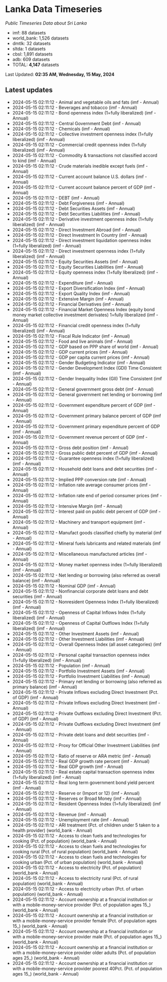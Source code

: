 # Lanka Data Timeseries
*Public Timeseries Data about Sri Lanka*

* imf: 88 datasets
* world_bank: 1,526 datasets
* dmtlk: 32 datasets
* sltda: 1 datasets
* cbsl: 1,891 datasets
* adb: 609 datasets
* TOTAL: **4,147** datasets

Last Updated: **02:35 AM, Wednesday, 15 May, 2024**

## Latest updates

* 2024-05-15 02:11:12 - Animal and vegetable oils and fats (imf - Annual)
* 2024-05-15 02:11:12 - Beverages and tobacco (imf - Annual)
* 2024-05-15 02:11:12 - Bond openness index (1=fully liberalized) (imf - Annual)
* 2024-05-15 02:11:12 - Central Government Debt (imf - Annual)
* 2024-05-15 02:11:12 - Chemicals (imf - Annual)
* 2024-05-15 02:11:12 - Collective investment openness index (1=fully liberalized) (imf - Annual)
* 2024-05-15 02:11:12 - Commercial credit openness index (1=fully liberalized) (imf - Annual)
* 2024-05-15 02:11:12 - Commodity & transactions not classified accord to kind (imf - Annual)
* 2024-05-15 02:11:12 - Crude materials inedible except fuels (imf - Annual)
* 2024-05-15 02:11:12 - Current account balance U.S. dollars (imf - Annual)
* 2024-05-15 02:11:12 - Current account balance percent of GDP (imf - Annual)
* 2024-05-15 02:11:12 - DEBT (imf - Annual)
* 2024-05-15 02:11:12 - Debt Forgiveness (imf - Annual)
* 2024-05-15 02:11:12 - Debt Securities Assets (imf - Annual)
* 2024-05-15 02:11:12 - Debt Securities Liabilities (imf - Annual)
* 2024-05-15 02:11:12 - Derivative investment openness index (1=fully liberalized) (imf - Annual)
* 2024-05-15 02:11:12 - Direct Investment Abroad (imf - Annual)
* 2024-05-15 02:11:12 - Direct Investment In Country (imf - Annual)
* 2024-05-15 02:11:12 - Direct investment liquidation openness index (1=fully liberalized) (imf - Annual)
* 2024-05-15 02:11:12 - Direct investment openness index (1=fully liberalized) (imf - Annual)
* 2024-05-15 02:11:12 - Equity Securities Assets (imf - Annual)
* 2024-05-15 02:11:12 - Equity Securities Liabilities (imf - Annual)
* 2024-05-15 02:11:12 - Equity openness index (1=fully liberalized) (imf - Annual)
* 2024-05-15 02:11:12 - Expenditure (imf - Annual)
* 2024-05-15 02:11:12 - Export Diversification Index (imf - Annual)
* 2024-05-15 02:11:12 - Export Quality Index (imf - Annual)
* 2024-05-15 02:11:12 - Extensive Margin (imf - Annual)
* 2024-05-15 02:11:12 - Financial Derivatives (imf - Annual)
* 2024-05-15 02:11:12 - Financial Market Openness Index (equity bond money market collective investment derivates) 1=fully liberalized (imf - Annual)
* 2024-05-15 02:11:12 - Financial credit openness index (1=fully liberalized) (imf - Annual)
* 2024-05-15 02:11:12 - Fiscal Rule Indicator (imf - Annual)
* 2024-05-15 02:11:12 - Food and live animals (imf - Annual)
* 2024-05-15 02:11:12 - GDP based on PPP share of world (imf - Annual)
* 2024-05-15 02:11:12 - GDP current prices (imf - Annual)
* 2024-05-15 02:11:12 - GDP per capita current prices (imf - Annual)
* 2024-05-15 02:11:12 - Gender Budgeting Indicator (imf - Annual)
* 2024-05-15 02:11:12 - Gender Development Index (GDI) Time Consistent (imf - Annual)
* 2024-05-15 02:11:12 - Gender Inequality Index (GII) Time Consistent (imf - Annual)
* 2024-05-15 02:11:12 - General government gross debt (imf - Annual)
* 2024-05-15 02:11:12 - General government net lending or borrowing (imf - Annual)
* 2024-05-15 02:11:12 - Government expenditure percent of GDP (imf - Annual)
* 2024-05-15 02:11:12 - Government primary balance percent of GDP (imf - Annual)
* 2024-05-15 02:11:12 - Government primary expenditure percent of GDP (imf - Annual)
* 2024-05-15 02:11:12 - Government revenue percent of GDP (imf - Annual)
* 2024-05-15 02:11:12 - Gross debt position (imf - Annual)
* 2024-05-15 02:11:12 - Gross public debt percent of GDP (imf - Annual)
* 2024-05-15 02:11:12 - Guarantee openness index (1=fully liberalized) (imf - Annual)
* 2024-05-15 02:11:12 - Household debt loans and debt securities (imf - Annual)
* 2024-05-15 02:11:12 - Implied PPP conversion rate (imf - Annual)
* 2024-05-15 02:11:12 - Inflation rate average consumer prices (imf - Annual)
* 2024-05-15 02:11:12 - Inflation rate end of period consumer prices (imf - Annual)
* 2024-05-15 02:11:12 - Intensive Margin (imf - Annual)
* 2024-05-15 02:11:12 - Interest paid on public debt percent of GDP (imf - Annual)
* 2024-05-15 02:11:12 - Machinery and transport equipment (imf - Annual)
* 2024-05-15 02:11:12 - Manufact goods classified chiefly by material (imf - Annual)
* 2024-05-15 02:11:12 - Mineral fuels lubricants and related materials (imf - Annual)
* 2024-05-15 02:11:12 - Miscellaneous manufactured articles (imf - Annual)
* 2024-05-15 02:11:12 - Money market openness index (1=fully liberalized) (imf - Annual)
* 2024-05-15 02:11:12 - Net lending or borrowing (also referred as overall balance) (imf - Annual)
* 2024-05-15 02:11:12 - Nominal GDP (imf - Annual)
* 2024-05-15 02:11:12 - Nonfinancial corporate debt loans and debt securities (imf - Annual)
* 2024-05-15 02:11:12 - Nonresident Openness Index (1=fully liberalized) (imf - Annual)
* 2024-05-15 02:11:12 - Openness of Capital Inflows Index (1=fully liberalized) (imf - Annual)
* 2024-05-15 02:11:12 - Openness of Capital Outflows Index (1=fully liberalized) (imf - Annual)
* 2024-05-15 02:11:12 - Other Investment Assets (imf - Annual)
* 2024-05-15 02:11:12 - Other Investment Liabilities (imf - Annual)
* 2024-05-15 02:11:12 - Overall Openness Index (all asset categories) (imf - Annual)
* 2024-05-15 02:11:12 - Personal capital transaction openness index (1=fully liberalized) (imf - Annual)
* 2024-05-15 02:11:12 - Population (imf - Annual)
* 2024-05-15 02:11:12 - Portfolio Investment Assets (imf - Annual)
* 2024-05-15 02:11:12 - Portfolio Investment Liabilities (imf - Annual)
* 2024-05-15 02:11:12 - Primary net lending or borrowing (also referred as primary balance) (imf - Annual)
* 2024-05-15 02:11:12 - Private Inflows excluding Direct Investment (Pct. of GDP) (imf - Annual)
* 2024-05-15 02:11:12 - Private Inflows excluding Direct Investment (imf - Annual)
* 2024-05-15 02:11:12 - Private Outflows excluding Direct Investment (Pct. of GDP) (imf - Annual)
* 2024-05-15 02:11:12 - Private Outflows excluding Direct Investment (imf - Annual)
* 2024-05-15 02:11:12 - Private debt loans and debt securities (imf - Annual)
* 2024-05-15 02:11:12 - Proxy for Official Other Investment Liabilities (imf - Annual)
* 2024-05-15 02:11:12 - Ratio of reserve or ARA metric (imf - Annual)
* 2024-05-15 02:11:12 - Real GDP growth rate percent (imf - Annual)
* 2024-05-15 02:11:12 - Real GDP growth (imf - Annual)
* 2024-05-15 02:11:12 - Real estate capital transaction openness index (1=fully liberalized) (imf - Annual)
* 2024-05-15 02:11:12 - Real long term government bond yield percent (imf - Annual)
* 2024-05-15 02:11:12 - Reserve or (Import or 12) (imf - Annual)
* 2024-05-15 02:11:12 - Reserves or Broad Money (imf - Annual)
* 2024-05-15 02:11:12 - Resident Openness Index (1=fully liberalized) (imf - Annual)
* 2024-05-15 02:11:12 - Revenue (imf - Annual)
* 2024-05-15 02:11:12 - Unemployment rate (imf - Annual)
* 2024-05-15 02:11:12 - ARI treatment (Pct. of children under 5 taken to a health provider) (world_bank - Annual)
* 2024-05-15 02:11:12 - Access to clean fuels and technologies for cooking (Pct. of population) (world_bank - Annual)
* 2024-05-15 02:11:12 - Access to clean fuels and technologies for cooking rural (Pct. of rural population) (world_bank - Annual)
* 2024-05-15 02:11:12 - Access to clean fuels and technologies for cooking urban (Pct. of urban population) (world_bank - Annual)
* 2024-05-15 02:11:12 - Access to electricity (Pct. of population) (world_bank - Annual)
* 2024-05-15 02:11:12 - Access to electricity rural (Pct. of rural population) (world_bank - Annual)
* 2024-05-15 02:11:12 - Access to electricity urban (Pct. of urban population) (world_bank - Annual)
* 2024-05-15 02:11:12 - Account ownership at a financial institution or with a mobile-money-service provider (Pct. of population ages 15_) (world_bank - Annual)
* 2024-05-15 02:11:12 - Account ownership at a financial institution or with a mobile-money-service provider female (Pct. of population ages 15_) (world_bank - Annual)
* 2024-05-15 02:11:12 - Account ownership at a financial institution or with a mobile-money-service provider male (Pct. of population ages 15_) (world_bank - Annual)
* 2024-05-15 02:11:12 - Account ownership at a financial institution or with a mobile-money-service provider older adults (Pct. of population ages 25_) (world_bank - Annual)
* 2024-05-15 02:11:12 - Account ownership at a financial institution or with a mobile-money-service provider poorest 40Pct. (Pct. of population ages 15_) (world_bank - Annual)